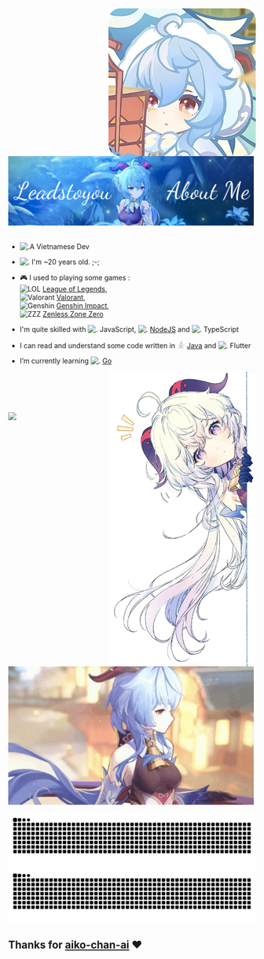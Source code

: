 #
<div>
<img src="images/ganyu_face.png" width="300" align="right" />
<br/>
<img src="images/ganyu_about_me.png" width="500" />
<br/>
<br/>
  
- <img src="https://i.imgur.com/3KyfuCu.png" alt="." width="16" height="16"/>A Vietnamese Dev 
- <img src="https://i.imgur.com/a2KhTyR.gif" alt="."  width="16" height="16" /> I'm ~20 years old. ;-;
- 🎮 I used to playing some games : 
    <br/>
    <img src="https://encrypted-tbn0.gstatic.com/images?q=tbn:ANd9GcS7iewuDMNX7vgD1o8TbYUqSdCrEwE82V1DaA&s" alt="LOL" width="16" height="16"/> [League of Legends](https://www.leagueoflegends.com/),  
    <img src="https://cdn2.downdetector.com/static/uploads/c/300/1773b/val_2CX5h8Z.png" alt="Valorant" width="16" height="16"/> [Valorant](https://playvalorant.com/),  
    <img src="https://encrypted-tbn0.gstatic.com/images?q=tbn:ANd9GcTAPHpfe_BWDsR7RJ0DLCcrGrc3Mu6tBWprhQ&s" alt="Genshin" width="16" height="16"/> [Genshin Impact](https://genshin.hoyoverse.com/),  
    <img src="https://preview.redd.it/zenless-zone-zero-logo-by-me-kip-v0-j0ojh2twl45d1.jpg?width=640&crop=smart&auto=webp&s=c2b4ef9c77ff29d43ddfd0f3702d8a2f5ac13fd2" alt="ZZZ" width="16" height="16"/> [Zenless Zone Zero](https://zenless.hoyoverse.com/)  


- I'm quite skilled with <img src="https://i.imgur.com/Xjb867j.png" alt="." width="16" height="16"/> JavaScript, <img src="https://i.imgur.com/eZxBcrA.png" alt="." width="16" height="16"/> [NodeJS](https://nodejs.org/) and <img src="https://www.typescriptlang.org/favicon-32x32.png" alt="." width="16" height="16"/> TypeScript
- I can read and understand some code written in <img src="https://raw.githubusercontent.com/brand-icons/brands/66a515d0afc1bdf9cd308a9ae8d85e1bd23a4d97/icons/color/java.svg" alt="." width="16" height="16"/> [Java](https://www.java.com/en/) and <img src="https://www.svgrepo.com/show/353751/flutter.svg" alt="." width="16" height="16"/> Flutter
- I’m currently learning <img src="https://go.dev/images/favicon-gopher.png" alt="." width="16" height="16"/> [Go](https://go.dev/)

<img src="images/ganyu_body.png" width="300" align="right" />
<br/>
<!-- <img src="images/repo.png" width="500" /> -->
<br/>
<br/>
  
<!-- - 📗 [***aiko-chan-ai/discord.js-selfbot-v13***](https://github.com/aiko-chan-ai/discord.js-selfbot-v13) <br/>
  An unofficial discord.js fork for creating selfbots
- 📘 [***aiko-chan-ai/DiscordBotClient***](https://github.com/aiko-chan-ai/DiscordBotClient) <br/>
  A patched version of discord, with bot login support -->
<br/>

<img src="images/ganyu.gif" width="500" /><br/><br/><br/>
<img src="images/ganyu_2.gif" width="500" /><br/>

<!-- 
<sub>  *“It's not bad for the leading actress to play a charming villain for a change ♪.” – Elysia* </sub>
</div> -->

<!-- ## Discord -->
<!-- <a href="https://discord.com/users/721746046543331449"  align="left">
    <img src="https://lanyard.cnrad.dev/api/721746046543331449?theme=light&bg=F4BFC7&borderRadius=15px&animated=true&idleMessage=In%20the%20sky,%20there%20is%20an%20angel%20somewhere%20(.%20%E2%9D%9B%20%E1%B4%97%20%E2%9D%9B.)">
</a> -->

<!-- ## My stats:

<p>
  <a href="/"  align="left">
  <img width="auto" src="https://github-readme-stats.vercel.app/api?username=aiko-chan-ai&theme=dracula&show_icons=true"/>
  </a>
</p> -->

<!-- ## Commits -->

![github contribution grid snake animation](https://raw.githubusercontent.com/aiko-chan-ai/aiko-chan-ai/output/github-contribution-grid-snake-dark.svg#gh-dark-mode-only)![github contribution grid snake animation](https://raw.githubusercontent.com/aiko-chan-ai/aiko-chan-ai/output/github-contribution-grid-snake.svg#gh-light-mode-only)


<!-- ## Star History

[![Star History Chart](https://api.star-history.com/svg?repos=aiko-chan-ai/DiscordBotClient,aiko-chan-ai/discord.js-selfbot-v13&type=Date)](https://star-history.com/#aiko-chan-ai/DiscordBotClient&aiko-chan-ai/discord.js-selfbot-v13&Date)
 -->

## Thanks for [aiko-chan-ai](https://github.com/aiko-chan-ai/aiko-chan-ai) ❤️
